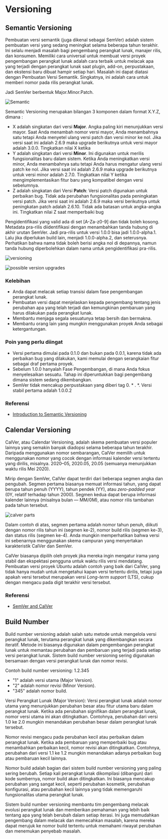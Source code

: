 # Versioning

## Semantic Versioning

Pembuatan versi semantik (juga dikenal sebagai SemVer) adalah sistem pembuatan versi yang sedang meningkat selama beberapa tahun terakhir. Ini selalu menjadi masalah bagi pengembang perangkat lunak, manajer rilis, dan konsumen. Memiliki cara universal untuk membuat versi proyek pengembangan perangkat lunak adalah cara terbaik untuk melacak apa yang terjadi dengan perangkat lunak saat plugin, add-on, perpustakaan, dan ekstensi baru dibuat hampir setiap hari. Masalah ini dapat diatasi dengan Pembuatan Versi Semantik. Singkatnya, ini adalah cara untuk memberi nomor pada rilis perangkat lunak.

Jadi SemVer berbentuk Major.Minor.Patch.

![Semantic](https://media.geeksforgeeks.org/wp-content/uploads/semver.png)

Semantic Versioning merupakan bilangan 3 komponen dalam format X.Y.Z, dimana :
- X adalah singkatan dari versi **Major**. Angka paling kiri menunjukkan versi mayor. Saat Anda menambah nomor versi mayor, Anda menambahnya satu tetapi Anda menyetel ulang versi patch dan versi minor ke nol. Jika versi saat ini adalah 2.6.9 maka upgrade berikutnya untuk versi mayor adalah 3.0.0. Tingkatkan nilai X ketika 
- Y adalah singkatan dari versi **Minor**. Ini digunakan untuk merilis fungsionalitas baru dalam sistem. Ketika Anda meningkatkan versi minor, Anda menambahnya satu tetapi Anda harus mengatur ulang versi patch ke nol. Jika versi saat ini adalah 2.6.9 maka upgrade berikutnya untuk versi minor adalah 2.7.0. Tingkatkan nilai Y ketika mengimplementasikan fitur baru yang kompatibel dengan versi sebelumnya.
- Z adalah singkatan dari Versi **Patch**: Versi patch digunakan untuk perbaikan bug. Tidak ada perubahan fungsionalitas pada peningkatan versi patch. Jika versi saat ini adalah 2.6.9 maka versi berikutnya untuk peningkatan patch adalah 2.6.10. Tidak ada batasan untuk angka-angka ini. Tingkatkan nilai Z saat memperbaiki bug

Pengidentifikasi yang valid ada di set [A-Za-z0-9] dan tidak boleh kosong. Metadata pra-rilis diidentifikasi dengan menambahkan tanda hubung di akhir urutan SemVer. Jadi pra-rilis untuk versi 1.0.0 bisa jadi 1.0.0-alpha.1. Lalu jika diperlukan build lain, menjadi 1.0.0-alpha.2, dan seterusnya. Perhatikan bahwa nama tidak boleh berisi angka nol di depannya, namun tanda hubung diperbolehkan dalam nama untuk pengidentifikasi pra-rilis. 

![versioning](https://media.geeksforgeeks.org/wp-content/uploads/20201021010157/SemanticVersioning.png)

![possible version upgrades](https://media.geeksforgeeks.org/wp-content/uploads/20201021015029/WINWORD3DROTliALc.png)

### Kelebihan

- Anda dapat melacak setiap transisi dalam fase pengembangan perangkat lunak.
- Pembuatan versi dapat menjelaskan kepada pengembang tentang jenis perubahan apa yang telah terjadi dan kemungkinan pembaruan yang harus dilakukan pada perangkat lunak.
- Membantu menjaga segala sesuatunya tetap bersih dan bermakna.
- Membantu orang lain yang mungkin menggunakan proyek Anda sebagai ketergantungan.

### Poin yang perlu diingat

- Versi pertama dimulai pada 0.1.0 dan bukan pada 0.0.1, karena tidak ada perbaikan bug yang dilakukan, kami memulai dengan serangkaian fitur sebagai draf pertama proyek.
- Sebelum 1.0.0 hanyalah Fase Pengembangan, di mana Anda fokus menyelesaikan sesuatu. Tahap ini diperuntukkan bagi pengembang dimana sistem sedang dikembangkan.
- SemVer tidak mencakup perpustakaan yang diberi tag 0. * . *. Versi stabil pertama adalah 1.0.0.2

### Referensi

- [Introduction to Semantic Versioning](https://www.geeksforgeeks.org/introduction-semantic-versioning/)

## Calendar Versioning

CalVer, atau Calendar Versioning, adalah skema pembuatan versi populer lainnya yang semakin banyak diadopsi selama beberapa tahun terakhir. Daripada menggunakan nomor sembarangan, CalVer memilih untuk menggunakan nomor yang cocok dengan informasi kalender versi tertentu yang dirilis, misalnya. 2020–05, 2020.05, 20.05 (semuanya menunjukkan waktu rilis Mei 2020).

Mirip dengan SemVer, CalVer dapat terdiri dari beberapa segmen angka dan pengubah. Segmen pertama biasanya memuat informasi tahun, yang dapat berupa tahun penuh (YYYY), tahun pendek (YY), atau *zero-padded year* (0Y, relatif terhadap tahun 2000). Segmen kedua dapat berupa informasi kalender lainnya (misalnya bulan — MM/0M), atau nomor rilis tambahan pada tahun tersebut.

![calver parts](https://miro.medium.com/v2/resize:fit:1100/format:webp/0*djbnhOT72Kp0NG8D.png)

Dalam contoh di atas, segmen pertama adalah nomor tahun penuh, diikuti dengan nomor rilis tahun ini (segmen ke-2), nomor build rilis (segmen ke-3), dan status rilis (segmen ke-4). Anda mungkin memperhatikan bahwa versi ini sebenarnya menggunakan skema campuran yang menyertakan karakteristik CalVer dan SemVer.

CalVer biasanya dipilih oleh proyek jika mereka ingin mengatur irama yang stabil dan ekspektasi pengguna untuk waktu rilis versi mendatang. Pembuatan versi proyek Ubuntu adalah contoh yang baik dari CalVer, yang tidak hanya mudah untuk mengetahui kapan versi tertentu dirilis, tetapi juga apakah versi tersebut merupakan versi *Long-term support* (LTS), cukup dengan mengacu pada digit terakhir versi tersebut.

### Referensi 

- [SemVer and CalVer](https://nehckl0.medium.com/semver-and-calver-2-popular-software-versioning-schemes-96be80efe36)

## Build Number

Build number versioning adalah salah satu metode untuk mengelola versi perangkat lunak, terutama perangkat lunak yang dikembangkan secara iteratif. Metode ini biasanya digunakan dalam pengembangan perangkat lunak untuk memantau perubahan dan pembaruan yang terjadi pada setiap versi perangkat lunak. Sistem build number versioning sering digunakan bersamaan dengan versi perangkat lunak dan nomor revisi.

Contoh build number versioning: 1.2.345
- "1" adalah versi utama (Major Version).
- "2" adalah nomor revisi (Minor Version).
- "345" adalah nomor build.

Versi Perangkat Lunak (Major Version): Versi perangkat lunak adalah nomor utama yang menunjukkan perubahan besar atau fitur utama baru dalam perangkat lunak. Ketika ada perubahan signifikan dalam perangkat lunak, nomor versi utama ini akan ditingkatkan. Contohnya, perubahan dari versi 1.0 ke 2.0 mungkin menandakan perubahan besar dalam perangkat lunak tersebut.

Nomor revisi mengacu pada perubahan kecil atau perbaikan dalam perangkat lunak. Ketika ada pembaruan yang memperbaiki bug atau menambahkan perbaikan kecil, nomor revisi akan ditingkatkan. Contohnya, perubahan dari versi 1.1 ke 1.2 mungkin menandakan adanya perbaikan bug atau pembaruan kecil lainnya.

Nomor build adalah bagian dari sistem build number versioning yang paling sering berubah. Setiap kali perangkat lunak dikompilasi (dibangun) dari kode sumbernya, nomor build akan ditingkatkan. Ini biasanya mencakup perubahan yang sangat kecil, seperti perubahan kosmetik, perubahan konfigurasi, atau perubahan kecil lainnya yang tidak memengaruhi fungsionalitas utama perangkat lunak.

Sistem build number versioning membantu tim pengembang melacak evolusi perangkat lunak dan memberikan pemahaman yang lebih baik tentang apa yang telah berubah dalam setiap iterasi. Ini juga memudahkan pengembang dalam melacak dan memecahkan masalah, karena mereka dapat merujuk ke nomor build tertentu untuk memahami riwayat perubahan dan menemukan penyebab masalah.